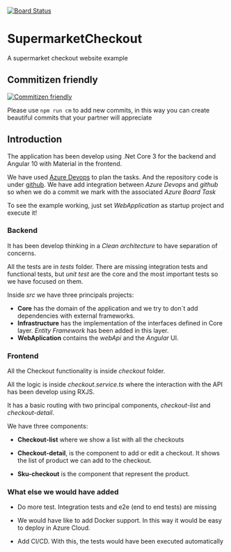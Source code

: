 [![Board Status](https://dev.azure.com/littlepeterr/2811a436-13b3-42ce-af89-2f93261bd852/60027edc-9b38-4805-9c7b-4b5b6df6f43d/_apis/work/boardbadge/5933e891-6a0b-4791-94f8-52111ad9198d)](https://dev.azure.com/littlepeterr/2811a436-13b3-42ce-af89-2f93261bd852/_boards/board/t/60027edc-9b38-4805-9c7b-4b5b6df6f43d/Microsoft.RequirementCategory)
# SupermarketCheckout

A supermarket checkout website example

## Commitizen friendly
[![Commitizen friendly](https://img.shields.io/badge/commitizen-friendly-brightgreen.svg)](http://commitizen.github.io/cz-cli/)

Please use `npm run cm` to add new commits, in this way you can create beautiful commits that your partner will appreciate

## Introduction

The application has been develop using .Net Core 3 for the backend and Angular 10 with Material in the frontend.

We have used [Azure Devops](https://dev.azure.com/littlepeterr/SupermarketCheckout) to plan the tasks.
And the repository code is under [github](https://github.com/PedroJesusRomeroOrtega/SupermarketCheckout). 
We have add integration between *Azure Devops* and *github* so when we do a commit we mark with the associated *Azure Board Task*

To see the example working, just set *WebApplication* as startup project and execute it!

### Backend

It has been develop thinking in a *Clean architecture* to have separation of concerns.

All the tests are in *tests* folder. There are missing integration tests and functional tests, but *unit test* are the core and the most important tests so we have focused on them.

Inside *src* we have three principals projects:

* **Core** has the domain of the application and we try to don´t add dependencies with external frameworks.
* **Infrastructure** has the implementation of the interfaces defined in Core layer.
  *Entity Framework* has been added in this layer.
* **WebAplication** contains the *webApi* and the *Angular* UI.

### Frontend

All the Checkout functionality is inside *checkout* folder.

All the logic is inside *checkout.service.ts* where the interaction with the API has been develop using RXJS.

It has a basic routing with two principal components, *checkout-list* and *checkout-detail*.

We have three components:

* **Checkout-list** where we show a list with all the checkouts
  
* **Checkout-detail**, is the component to add or edit a checkout. It shows the list of product we can add to the checkout.
  
* **Sku-checkout** is the component that represent the product.

### What else we would have added

* Do more test. Integration tests and e2e (end to end tests) are missing

* We would have like to add Docker support. 
  In this way it would be easy to deploy in Azure Cloud.

* Add CI/CD. With this, the tests would have been executed automatically
